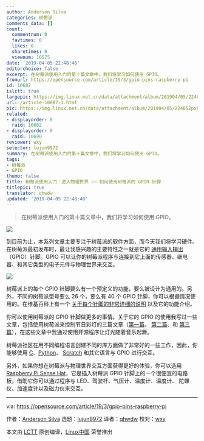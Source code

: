 ```yaml
---
author: Anderson Silva
categories: 树莓派
comments_data: []
count:
  commentnum: 0
  favtimes: 0
  likes: 0
  sharetimes: 0
  viewnum: 10575
date: '2019-04-05 22:48:46'
editorchoice: false
excerpt: 在树莓派使用入门的第十篇文章中，我们将学习如何使用 GPIO。
fromurl: https://opensource.com/article/19/3/gpio-pins-raspberry-pi
id: 10687
islctt: true
largepic: https://img.linux.net.cn/data/attachment/album/201904/05/224852pxbbrhyvhtvbvf5v.jpg
url: /article-10687-1.html
pic: https://img.linux.net.cn/data/attachment/album/201904/05/224852pxbbrhyvhtvbvf5v.jpg.thumb.jpg
related:
- displayorder: 0
  raid: 10682
- displayorder: 0
  raid: 10690
reviewer: wxy
selector: lujun9972
summary: 在树莓派使用入门的第十篇文章中，我们将学习如何使用 GPIO。
tags:
- 树莓派
- GPIO
thumb: false
title: 树莓派使用入门：进入物理世界 —— 如何使用树莓派的 GPIO 针脚
titlepic: true
translator: qhwdw
updated: '2019-04-05 22:48:46'
---
```



> 
> 在树莓派使用入门的第十篇文章中，我们将学习如何使用 GPIO。
> 
> 
> 


![](/data/attachment/album/201904/05/224852pxbbrhyvhtvbvf5v.jpg)


到目前为止，本系列文章主要专注于树莓派的软件方面，而今天我们将学习硬件。在树莓派最初发布时，最让我感兴趣的主要特性之一就是它的 [通用输入输出](https://www.raspberrypi.org/documentation/usage/gpio/)（GPIO）针脚。GPIO 可以让你的树莓派程序与连接到它上面的传感器、继电器、和其它类型的电子元件与物理世界来交互。


![](/data/attachment/album/201904/05/224854s05xwr7pxwhpxwn0.jpg)


树莓派上的每个 GPIO 针脚要么有一个预定义的功能，要么被设计为通用的。另外，不同的树莓派型号要么 26 个，要么有 40 个 GPIO 针脚，你可以根据情况使用的。在维基百科上有一个 [关于每个针脚的非常详细的说明](https://en.wikipedia.org/wiki/Raspberry_Pi#General_purpose_input-output_(GPIO)_connector) 以及它的功能介绍。


你可以使用树莓派的 GPIO 针脚做更多的事情。关于它的 GPIO 的使用我写过一些文章，包括使用树莓派来控制节日彩灯的三篇文章（[第一篇](https://opensource.com/life/15/2/music-light-show-with-raspberry-pi)、 [第二篇](https://opensource.com/life/15/12/ssh-your-christmas-tree-raspberry-pi)、和 [第三篇](https://opensource.com/article/18/12/lightshowpi-raspberry-pi)），在这些文章中我通过使用开源程序让灯光随着音乐起舞。


树莓派社区在用不同编程语言创建不同的库方面做了非常好的一些工作，因此，你能够使用 [C](https://www.bigmessowires.com/2018/05/26/raspberry-pi-gpio-programming-in-c/)、[Python](https://www.raspberrypi.org/documentation/usage/gpio/python/README.md)、 [Scratch](https://www.raspberrypi.org/documentation/usage/gpio/scratch2/README.md) 和其它语言与 GPIO 进行交互。


另外，如果你想在树莓派与物理世界交互方面获得更好的体验，你可以选用 [Raspberry Pi Sense Hat](https://opensource.com/life/16/4/experimenting-raspberry-pi-sense-hat)，它是插入树莓派 GPIO 针脚上的一个很便宜的电路板，借助它你可以通过程序与 LED、驾驶杆、气压计、温度计、温度计、 陀螺仪、加速度计以及磁力仪来交互。




---


via: <https://opensource.com/article/19/3/gpio-pins-raspberry-pi>


作者：[Anderson Silva](https://opensource.com/users/ansilva) 选题：[lujun9972](https://github.com/lujun9972) 译者：[qhwdw](https://github.com/qhwdw) 校对：[wxy](https://github.com/wxy)


本文由 [LCTT](https://github.com/LCTT/TranslateProject) 原创编译，[Linux中国](https://linux.cn/) 荣誉推出
